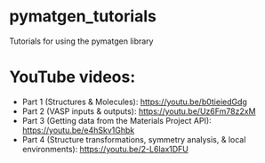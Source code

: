 # pymatgen_tutorials
Tutorials for using the pymatgen library

# YouTube videos:

* Part 1 (Structures & Molecules): https://youtu.be/b0tieiedGdg
* Part 2 (VASP inputs & outputs): https://youtu.be/Uz6Fm78z2xM
* Part 3 (Getting data from the Materials Project API): https://youtu.be/e4hSkv1Ghbk
* Part 4 (Structure transformations, symmetry analysis, & local environments): https://youtu.be/2-L6lax1DFU

